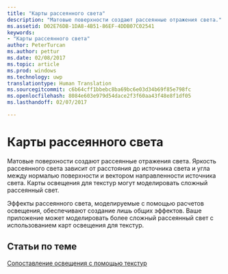 ```yaml
---
title: "Карты рассеянного света"
description: "Матовые поверхности создают рассеянные отражения света."
ms.assetid: D02E76DB-1DA8-4B51-86EF-4DDB07C02541
keywords:
- "Карты рассеянного света"
author: PeterTurcan
ms.author: pettur
ms.date: 02/08/2017
ms.topic: article
ms.prod: windows
ms.technology: uwp
translationtype: Human Translation
ms.sourcegitcommit: c6b64cff1bbebc8ba69bc6e03d34b69f85e798fc
ms.openlocfilehash: 8084e603e979d54dace2f3f60aa43f48e8f1df05
ms.lasthandoff: 02/07/2017

---
```


# <a name="diffuse-light-maps"></a>Карты рассеянного света


Матовые поверхности создают рассеянные отражения света. Яркость рассеянного света зависит от расстояния до источника света и угла между нормалью поверхности и вектором направленности источника света. Карты освещения для текстур могут моделировать сложный рассеянный свет.

Эффекты рассеянного света, моделируемые с помощью расчетов освещения, обеспечивают создание лишь общих эффектов. Ваше приложение может моделировать более сложный рассеянный свет с использованием карт освещения для текстур.

## <a name="span-idrelated-topicsspanrelated-topics"></a><span id="related-topics"></span>Статьи по теме


[Сопоставление освещения с помощью текстур](light-mapping-with-textures.md)

 

 





